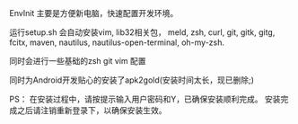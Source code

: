 EnvInit 主要是方便新电脑，快速配置开发环境。

运行setup.sh
会自动安装vim, lib32相关包， meld, zsh, curl, git, gitk, gitg, fcitx, maven, nautilus, nautilus-open-terminal, oh-my-zsh.

同时会进行一些基础的zsh git vim 配置


同时为Android开发贴心的安装了apk2gold(安装时间太长，现已删除;)


PS： 在安装过程中，请按提示输入用户密码和Y，已确保安装顺利完成。
    安装完成之后请注销重新登录下，以确保安装生效。

